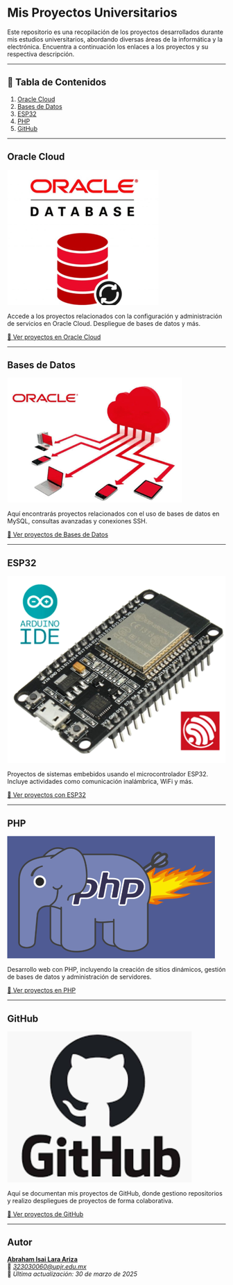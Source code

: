 #  Mis Proyectos Universitarios

Este repositorio es una recopilación de los proyectos desarrollados durante mis estudios universitarios, abordando diversas áreas de la informática y la electrónica. Encuentra a continuación los enlaces a los proyectos y su respectiva descripción.

---

## 🔹 Tabla de Contenidos

1. [Oracle Cloud](#oracle-cloud)
2. [Bases de Datos](#bases-de-datos)
3. [ESP32](#esp32)
4. [PHP](#php)
5. [GitHub](#github)


---

## Oracle Cloud

![Oracle Cloud](oracle.png)

Accede a los proyectos relacionados con la configuración y administración de servicios en Oracle Cloud. Despliegue de bases de datos y más.

[🔗 Ver proyectos en Oracle Cloud](https://github.com/ahmAriza01/My-university-work.md/blob/main/Oracle%20Cloud/README.md)

---

##  Bases de Datos

![Bases de datos](data-base.png)

Aquí encontrarás proyectos relacionados con el uso de bases de datos en MySQL, consultas avanzadas y conexiones SSH.

[🔗 Ver proyectos de Bases de Datos](https://github.com/ahmAriza01/My-university-work.md/blob/main/Base%20de%20Datos/README.md)

---

##  ESP32

![ESP32](esp32.png)

Proyectos de sistemas embebidos usando el microcontrolador ESP32. Incluye actividades como comunicación inalámbrica, WiFi y más.

[🔗 Ver proyectos con ESP32](https://github.com/ahmAriza01/My-university-work.md/blob/main/Actividades%20con%20ESP32/README.md)

---

##  PHP

![PHP](php.png)

Desarrollo web con PHP, incluyendo la creación de sitios dinámicos, gestión de bases de datos y administración de servidores.

[🔗 Ver proyectos en PHP](https://github.com/ahmAriza01/My-university-work.md/blob/main/Actividades%20de%20PHP/README.md)

---

##  GitHub

![GIthub](git.png)

Aquí se documentan mis proyectos de GitHub, donde gestiono repositorios y realizo despliegues de proyectos de forma colaborativa.

[🔗 Ver proyectos de GitHub](https://github.com/ahmAriza01/My-university-work.md/blob/main/Github/README.md)

---

##  Autor

**[Abraham Isai Lara Ariza](https://github.com/ahmAriza01)**  
📧 *323030060@upjr.edu.mx*  
📅 *Última actualización: 30 de marzo de 2025*
